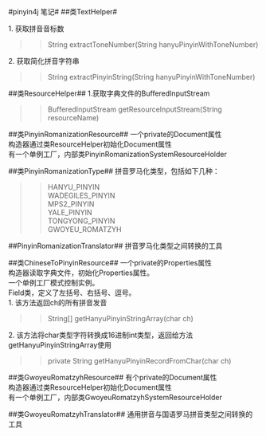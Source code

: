 #pinyin4j 笔记#
##类TextHelper#

1\. 获取拼音音标数  
>>String extractToneNumber(String hanyuPinyinWithToneNumber)  

2\. 获取简化拼音字符串  
>>String extractPinyinString(String hanyuPinyinWithToneNumber)  

##类ResourceHelper##
1\.获取字典文件的BufferedInputStream  
>>BufferedInputStream getResourceInputStream(String resourceName)  

##类PinyinRomanizationResource##
一个private的Document属性  
构造器通过类ResourceHelper初始化Document属性  
有一个单例工厂，内部类PinyinRomanizationSystemResourceHolder  

##类PinyinRomanizationType##
拼音罗马化类型，包括如下几种：  
>>HANYU_PINYIN  
>>WADEGILES_PINYIN  
>>MPS2_PINYIN  
>>YALE_PINYIN  
>>TONGYONG_PINYIN  
>>GWOYEU_ROMATZYH  

##PinyinRomanizationTranslator##
拼音罗马化类型之间转换的工具  
   
##类ChineseToPinyinResource##
一个private的Properties属性    
构造器读取字典文件，初始化Properties属性。  
一个单例工厂模式控制实例。  
Field类，定义了左括号、右括号、逗号。  
1\. 该方法返回ch的所有拼音发音
>> String[] getHanyuPinyinStringArray(char ch)    
  
2\. 该方法将char类型字符转换成16进制int类型，返回给方法getHanyuPinyinStringArray使用  
>> private String getHanyuPinyinRecordFromChar(char ch)  
  
##类GwoyeuRomatzyhResource##
有个private的Document属性  
构造器通过类ResourceHelper初始化Document属性  
有一个单例工厂，内部类GwoyeuRomatzyhSystemResourceHolder  
  
##类GwoyeuRomatzyhTranslator##
通用拼音与国语罗马拼音类型之间转换的工具   
